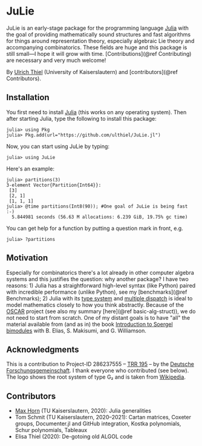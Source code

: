 # JuLie

JuLie is an early-stage package for the programming language [Julia](https://julialang.org) with the goal of providing mathematically sound structures and fast algorithms for things around representation theory, especially algebraic Lie theory and accompanying combinatorics. These fields are huge and this package is still small—I hope it will grow with time. [Contributions](@ref Contributing) are necessary and very much welcome!

By [Ulrich Thiel](https://ulthiel.com/math) (University of Kaiserslautern) and [contributors](@ref Contributors).

## Installation

You first need to install [Julia](https://julialang.org) (this works on any operating system). Then after starting Julia, type the following to install this package:

```julia-repl
julia> using Pkg
julia> Pkg.add(url="https://github.com/ulthiel/JuLie.jl")
```

Now, you can start using JuLie by typing:

```julia-repl
julia> using JuLie
```

Here's an example:

```julia-repl
julia> partitions(3)
3-element Vector{Partition{Int64}}:
 [3]
 [2, 1]
 [1, 1, 1]
julia> @time partitions(Int8(90)); #One goal of JuLie is being fast :-)
  5.844981 seconds (56.63 M allocations: 6.239 GiB, 19.75% gc time)
```

You can get help for a function by putting a question mark in front, e.g.

```julia-repl
julia> ?partitions
```

## Motivation

Especially for combinatorics there's a lot already in other computer algebra systems and this justifies the question: why another package? I have two reasons: 1) Julia has a straightforward high-level syntax (like Python) paired with incredible performance (unlike Python), see my [benchmarks](@ref Benchmarks); 2) Julia with its [type system](https://docs.julialang.org/en/v1/manual/types/) and [multiple dispatch](https://docs.julialang.org/en/v1/manual/methods/) is ideal to model mathematics closely to how you think abstractly. Because of the [OSCAR](https://oscar.computeralgebra.de) project (see also my summary [here](@ref basic-alg-struct)), we do not need to start from scratch. One of my distant goals is to have "all" the material available from (and as in) the book [Introduction to Soergel bimodules](https://www.springer.com/gp/book/9783030488253) with B. Elias, S. Makisumi, and G. Williamson.

## Acknowledgments

This is a contribution to Project-ID 286237555 – [TRR 195](https://www.computeralgebra.de/sfb/) – by the [Deutsche Forschungsgemeinschaft](https://www.dfg.de/en/). I thank everyone who contributed (see below). The logo shows the root system of type G₂ and is taken from [Wikipedia](https://commons.wikimedia.org/wiki/File:Root_system_G2.svg).

## Contributors

* [Max Horn](https://www.quendi.de/en/math) (TU Kaiserslautern, 2020): Julia generalities
* Tom Schmit (TU Kaiserslautern, 2020–2021): Cartan matrices, Coxeter groups, Documenter.jl and GitHub integration, Kostka polynomials, Schur polynomials, Tableaux
* Elisa Thiel (2020): De-gotoing old ALGOL code
